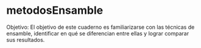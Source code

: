 # metodosEnsamble

Objetivo: El objetivo de este cuaderno es familiarizarse con las técnicas de ensamble, identificar en qué se diferencian entre ellas y lograr comparar sus resultados.
